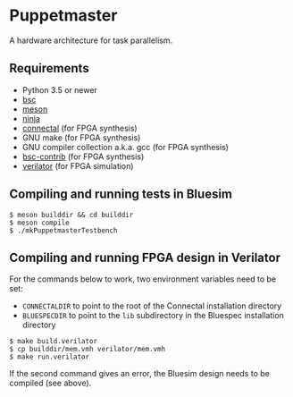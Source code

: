 Puppetmaster
============
A hardware architecture for task parallelism.

Requirements
------------
- Python 3.5 or newer
- [bsc](https://github.com/B-Lang-org/bsc)
- [meson](https://mesonbuild.com/)
- [ninja](https://ninja-build.org/)
- [connectal](http://www.connectal.org/) (for FPGA synthesis)
- GNU make (for FPGA synthesis)
- GNU compiler collection a.k.a. gcc (for FPGA synthesis)
- [bsc-contrib](https://github.com/B-Lang-org/bsc-contrib) (for FPGA synthesis)
- [verilator](https://www.veripool.org/wiki/verilator)  (for FPGA simulation)

Compiling and running tests in Bluesim
--------------------------------------
```
$ meson builddir && cd builddir
$ meson compile
$ ./mkPuppetmasterTestbench
```

Compiling and running FPGA design in Verilator
----------------------------------------------
For the commands below to work, two environment variables need to be set:
- `CONNECTALDIR` to point to the root of the Connectal installation directory
- `BLUESPECDIR` to point to the `lib` subdirectory in the Bluespec installation directory

```
$ make build.verilator
$ cp builddir/mem.vmh verilator/mem.vmh
$ make run.verilator
```

If the second command gives an error, the Bluesim design needs to be compiled (see above).